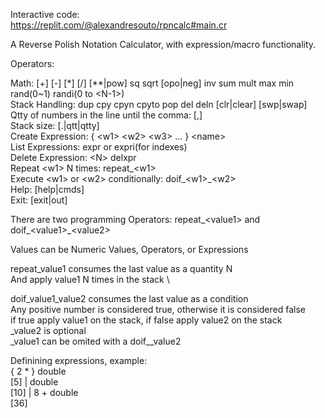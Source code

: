 Interactive code: \
https://replit.com/@alexandresouto/rpncalc#main.cr


A Reverse Polish Notation Calculator, with expression/macro functionality.  

Operators:

Math: [+] [-] [*] [/] [**|pow] sq sqrt [opo|neg] inv sum mult max min rand(0~1) randi(0 to \<N-1>) \
Stack Handling: dup cpy cpyn cpyto pop del deln [clr|clear] [swp|swap]  \
Qtty of numbers in the line until the comma: [,]   \
Stack size: [.|qtt|qtty]  
Create Expression: { \<w1> \<w2> \<w3> ... } \<name>  
List Expressions: expr or expri(for indexes) \
Delete Expression: \<N> delxpr  \
Repeat \<w1> N times: repeat_\<w1>  
Execute \<w1> or \<w2> conditionally: doif_\<w1>_\<w2>   
Help: [help|cmds]   
Exit: [exit|out] 

There are two programming Operators: repeat_\<value1> and doif_\<value1>_\<value2>
  
Values can be Numeric Values, Operators, or Expressions
  
repeat_value1 consumes the last value as a quantity N  \
And apply value1 N times in the stack   \
  
doif_value1_value2 consumes the last value as a condition  \
Any positive number is considered true, otherwise it is considered false  \
if true apply value1 on the stack, if false apply value2 on the stack  \
_value2 is optional  \
_value1 can be omited with a doif__value2
  
 Definining expressions, example:  \
  \{ 2 * \} double </br>
  [5] | double  \
  [10] | 8 + double  \
  [36]
